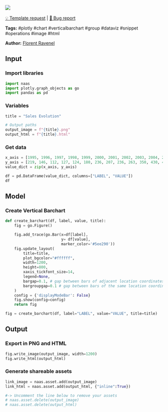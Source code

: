 <a href="https://app.naas.ai/user-redirect/naas/downloader?url=https://raw.githubusercontent.com/jupyter-naas/awesome-notebooks/master/Plotly/Plotly_Create_Vertical_Barchart.ipynb" target="_parent"><img src="https://naasai-public.s3.eu-west-3.amazonaws.com/open_in_naas.svg"/></a><br><br><a href="https://github.com/jupyter-naas/awesome-notebooks/issues/new?assignees=&labels=&template=template-request.md&title=Tool+-+Action+of+the+notebook+">💡 Template request</a> | <a href="https://github.com/jupyter-naas/awesome-notebooks/issues/new?assignees=&labels=&template=bug_report.md&title=">🚨 Bug report</a>

**Tags:** #plotly #chart #verticalbarchart #group #dataviz #snippet #operations #image #html

**Author:** [Florent Ravenel](https://www.linkedin.com/in/ACoAABCNSioBW3YZHc2lBHVG0E_TXYWitQkmwog/)

## Input

### Import libraries


```python
import naas
import plotly.graph_objects as go
import pandas as pd
```

### Variables


```python
title = "Sales Evolution"

# Output paths
output_image = f"{title}.png"
output_html = f"{title}.html"
```

### Get data


```python
x_axis = [1995, 1996, 1997, 1998, 1999, 2000, 2001, 2002, 2003, 2004, 2005, 2006, 2007, 2008, 2009, 2010, 2011, 2012]
y_axis = [219, 146, 112, 127, 124, 180, 236, 207, 236, 263, 350, 430, 474, 526, 488, 537, 500, 439]
value_dict = zip(x_axis, y_axis)

df = pd.DataFrame(value_dict, columns=["LABEL", "VALUE"])
df
```

## Model

### Create Vertical Barchart


```python
def create_barchart(df, label, value, title):
    fig = go.Figure()

    fig.add_trace(go.Bar(x=df[label],
                         y= df[value],
                         marker_color='#5ee290'))
    fig.update_layout(
        title=title,
        plot_bgcolor="#ffffff",
        width=1200,
        height=800,
        xaxis_tickfont_size=14,
        legend=None,
        bargap=0.1, # gap between bars of adjacent location coordinates.
        bargroupgap=0.1 # gap between bars of the same location coordinate.
    )
    config = {'displayModeBar': False}
    fig.show(config=config)
    return fig

fig = create_barchart(df, label="LABEL", value="VALUE", title=title)
```

## Output

### Export in PNG and HTML


```python
fig.write_image(output_image, width=1200)
fig.write_html(output_html)
```

### Generate shareable assets


```python
link_image = naas.asset.add(output_image)
link_html = naas.asset.add(output_html, {"inline":True})

#-> Uncomment the line below to remove your assets
# naas.asset.delete(output_image)
# naas.asset.delete(output_html)
```
